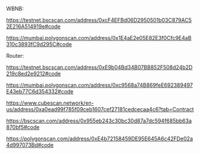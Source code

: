 WBNB:

https://testnet.bscscan.com/address/0xcF4EFBd06D2950501b03C879AC52E216A514919e#code

https://mumbai.polygonscan.com/address/0x1E4aE2e05E82E3f0Cfc9E4aB310c3893fC9d295C#code

Router:

https://testnet.bscscan.com/address/0xE9b04Bd34B07BB852F508d24b2D219c8ed2e9212#code

https://mumbai.polygonscan.com/address/0xc9568a74B869feE692389497E43eb77C6d354332#code

https://www.cubescan.network/en-us/address/0xa0ead99f785f09ceb1607cef27181cedcecaa4c6?tab=Contract

https://bscscan.com/address/0x955eb243c30bc30d87a7dc594f685bb63a870bf5#code

https://polygonscan.com/address/0xE4b72158459DE95E645A6c42FDe02a4d997073Bd#code
